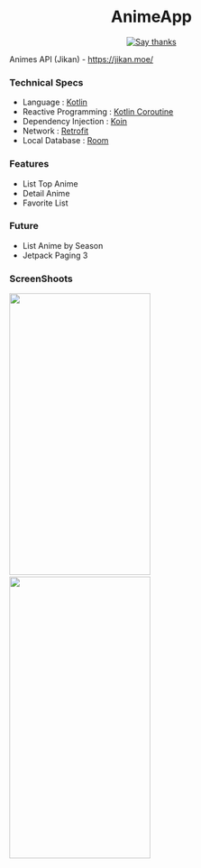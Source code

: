 <h1 align="center">
<br/>
AnimeApp
</h1>
<p align="center">
  <a href="https://github.com/RezaRamadhanIrianto/Animes-App/stargazers">
    <img src="https://img.shields.io/badge/Say%20Thanks-👍-1EAEDB.svg" alt="Say thanks">
  </a>
</p>

Animes API (Jikan) - https://jikan.moe/

### Technical Specs
- Language              : [Kotlin](https://kotlinlang.org/)
- Reactive Programming  : [Kotlin Coroutine](https://developer.android.com/kotlin/coroutines)
- Dependency Injection  : [Koin](https://insert-koin.io/)
- Network               : [Retrofit](https://square.github.io/retrofit/)
- Local Database        : [Room](https://developer.android.com/jetpack/androidx/releases/room)

### Features
- List Top Anime
- Detail Anime
- Favorite List

### Future
- List Anime by Season
- Jetpack Paging 3

### ScreenShoots
<img src="https://user-images.githubusercontent.com/46983732/118359377-4ebe5c00-b5ad-11eb-987c-0f454b23463f.jpeg" width="250" height= "500">&nbsp;&nbsp;&nbsp;&nbsp;
<img src="https://user-images.githubusercontent.com/46983732/118359371-4a923e80-b5ad-11eb-9025-f5106c257593.jpeg" width="250" height= "500">
